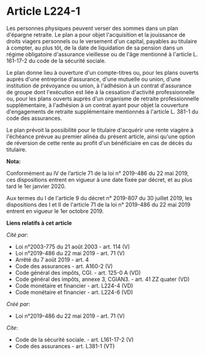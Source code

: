 # Article L224-1

Les personnes physiques peuvent verser des sommes dans un plan d'épargne retraite. Le plan a pour objet l'acquisition et la
jouissance de droits viagers personnels ou le versement d'un capital, payables au titulaire à compter, au plus tôt, de la
date de liquidation de sa pension dans un régime obligatoire d'assurance vieillesse ou de l'âge mentionné à l'article L.
161-17-2 du code de la sécurité sociale. 

Le plan donne lieu à ouverture d'un compte-titres ou, pour les plans ouverts auprès d'une entreprise d'assurance, d'une
mutuelle ou union, d'une institution de prévoyance ou union, à l'adhésion à un contrat d'assurance de groupe dont l'exécution
est liée à la cessation d'activité professionnelle ou, pour les plans ouverts auprès d'un organisme de retraite
professionnelle supplémentaire, à l'adhésion à un contrat ayant pour objet la couverture d'engagements de retraite
supplémentaire mentionnés à l'article L. 381-1 du code des assurances. 

Le plan prévoit la possibilité pour le titulaire d'acquérir une rente viagère à l'échéance prévue au premier alinéa du
présent article, ainsi qu'une option de réversion de cette rente au profit d'un bénéficiaire en cas de décès du titulaire.

**Nota:**

Conformément au IV de l’article 71 de la loi n° 2019-486 du 22 mai 2019, ces dispositions entrent en vigueur à une date fixée
par décret, et au plus tard le 1er janvier 2020.

Aux termes du I de l'article 9 du décret n° 2019-807 du 30 juillet 2019, les dispositions des I et II de l'article 71 de la
loi n° 2019-486 du 22 mai 2019 entrent en vigueur le 1er octobre 2019.

**Liens relatifs à cet article**

_Cité par_:

  - Loi n°2003-775 du 21 août 2003 - art. 114 (V)
  - Loi n°2019-486 du 22 mai 2019 - art. 71 (V)
  - Arrêté du 7 août 2019 - art. 4
  - Code des assurances - art. A160-2 (V)
  - Code général des impôts, CGI. - art. 125-0 A (VD)
  - Code général des impôts, annexe 3, CGIAN3. - art. 41 ZZ quater (VD)
  - Code monétaire et financier - art. L224-4 (VD)
  - Code monétaire et financier - art. L224-6 (VD)

_Créé par_:

  - Loi n°2019-486 du 22 mai 2019 - art. 71 (V)

_Cite_:

  - Code de la sécurité sociale. - art. L161-17-2 (V)
  - Code des assurances - art. L381-1 (VT)
